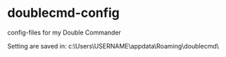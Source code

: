 # doublecmd-config
config-files for my Double Commander

Setting are saved in:
c:\Users\USERNAME\appdata\Roaming\doublecmd\
